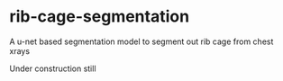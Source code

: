 # rib-cage-segmentation
A u-net based segmentation model to segment out rib cage from chest xrays

Under construction still
